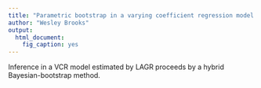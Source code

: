 ```yaml
---
title: "Parametric bootstrap in a varying coefficient regression model estimated by local adaptive grouped regularization"
author: "Wesley Brooks"
output:
  html_document:
    fig_caption: yes
---
```


Inference in a VCR model estimated by LAGR proceeds by a hybrid Bayesian-bootstrap method.

